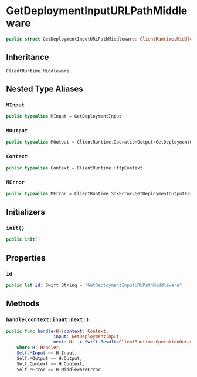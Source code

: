 # GetDeploymentInputURLPathMiddleware

``` swift
public struct GetDeploymentInputURLPathMiddleware: ClientRuntime.Middleware 
```

## Inheritance

`ClientRuntime.Middleware`

## Nested Type Aliases

### `MInput`

``` swift
public typealias MInput = GetDeploymentInput
```

### `MOutput`

``` swift
public typealias MOutput = ClientRuntime.OperationOutput<GetDeploymentOutputResponse>
```

### `Context`

``` swift
public typealias Context = ClientRuntime.HttpContext
```

### `MError`

``` swift
public typealias MError = ClientRuntime.SdkError<GetDeploymentOutputError>
```

## Initializers

### `init()`

``` swift
public init() 
```

## Properties

### `id`

``` swift
public let id: Swift.String = "GetDeploymentInputURLPathMiddleware"
```

## Methods

### `handle(context:input:next:)`

``` swift
public func handle<H>(context: Context,
                  input: GetDeploymentInput,
                  next: H) -> Swift.Result<ClientRuntime.OperationOutput<GetDeploymentOutputResponse>, MError>
    where H: Handler,
    Self.MInput == H.Input,
    Self.MOutput == H.Output,
    Self.Context == H.Context,
    Self.MError == H.MiddlewareError
```
